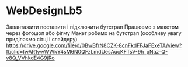 # WebDesignLb5
Завантажити поставити і підключити бутстрап Працюємо з макетом через фотошоп або фігму Макет робимо на бутстрап (особливу увагу приділяємо сітці і слайдеру)   https://drive.google.com/file/d/0BwBfrN8CZK-8cnFkdFFJaFExeTA/view?fbclid=IwAR1ywWWkY4sM6N0QFzLmdUesAucKFTsV-9h_pNaz-Q-v8Q_VVhkdE4G9jRo

